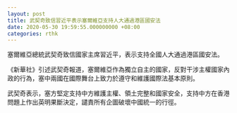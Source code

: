 ```yaml
---
layout: post
title: 武契奇致信習近平表示塞爾維亞支持人大通過港區國安法
date: 2020-05-30 19:59:55.000000000 +08:00
categories: rthk
---
```


塞爾維亞總統武契奇致信國家主席習近平，表示支持全國人大通過港區國安法。

《新華社》引述武契奇報道，塞爾維亞作為獨立自主的國家，反對干涉主權國家內政的行為，塞中兩國在國際舞台上致力於遵守和維護國際法基本原則。

武契奇表示，塞方堅定支持中方維護主權、領土完整和國家安全，支持中方在香港問題上作出英明果斷決定，譴責所有企圖破壞中國統一的行徑。
